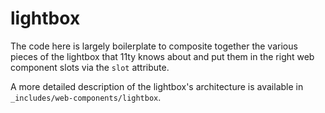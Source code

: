 # lightbox

The code here is largely boilerplate to composite together the various pieces of the lightbox that 11ty knows about and put them in the right web component slots via the `slot` attribute.

A more detailed description of the lightbox's architecture is available in `_includes/web-components/lightbox`.